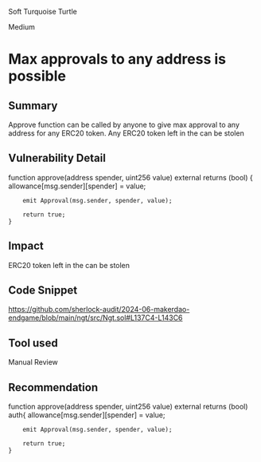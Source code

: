 Soft Turquoise Turtle

Medium

# Max approvals to any address is possible

## Summary
Approve function  can be called by anyone to give max approval to
any address for any ERC20 token. Any ERC20 token left in the  can be stolen
## Vulnerability Detail
 function approve(address spender, uint256 value) external returns (bool) {
        allowance[msg.sender][spender] = value;

        emit Approval(msg.sender, spender, value);

        return true;
    }
## Impact
ERC20 token left in the  can be stolen
## Code Snippet
https://github.com/sherlock-audit/2024-06-makerdao-endgame/blob/main/ngt/src/Ngt.sol#L137C4-L143C6
## Tool used

Manual Review

## Recommendation
 function approve(address spender, uint256 value) external returns (bool)  auth{
        allowance[msg.sender][spender] = value;

        emit Approval(msg.sender, spender, value);

        return true;
    }